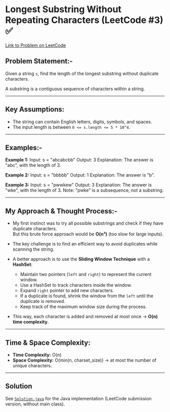 # Longest Substring Without Repeating Characters (LeetCode #3) ✅
[Link to Problem on LeetCode](https://leetcode.com/problems/longest-substring-without-repeating-characters/)

## Problem Statement:-
Given a string `s`, find the length of the longest substring without duplicate characters.

A substring is a contiguous sequence of characters within a string.

---

## Key Assumptions:
- The string can contain English letters, digits, symbols, and spaces.
- The input length is between `0 <= s.length <= 5 * 10^4`.

---

## Examples:-

**Example 1:**
Input: s = "abcabcbb"
Output: 3
Explanation: The answer is "abc", with the length of 3.


**Example 2:**
Input: s = "bbbbb"
Output: 1
Explanation: The answer is "b".


**Example 3:**
Input: s = "pwwkew"
Output: 3
Explanation: The answer is "wke", with the length of 3.
Note: "pwke" is a subsequence, not a substring.


---

## My Approach & Thought Process:-

- My first instinct was to try all possible substrings and check if they have duplicate characters.  
  But this brute force approach would be **O(n³)** (too slow for large inputs).

- The key challenge is to find an efficient way to avoid duplicates while scanning the string.

- A better approach is to use the **Sliding Window Technique** with a **HashSet**:
  - Maintain two pointers (`left` and `right`) to represent the current window.
  - Use a HashSet to track characters inside the window.
  - Expand `right` pointer to add new characters.
  - If a duplicate is found, shrink the window from the `left` until the duplicate is removed.
  - Keep track of the maximum window size during the process.

- This way, each character is added and removed at most once → **O(n) time complexity**.

---

## Time & Space Complexity:
- **Time Complexity:** O(n)  
- **Space Complexity:** O(min(n, charset_size)) → at most the number of unique characters.

---

## Solution
See [`Solution.java`](Solution.java) for the Java implementation (LeetCode submission version, without main class).

